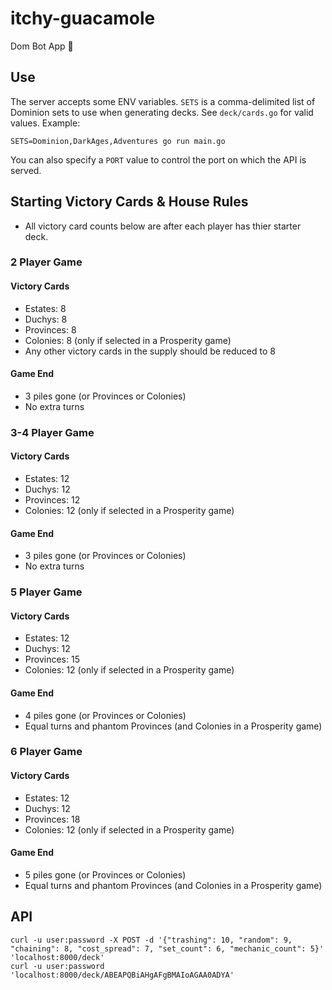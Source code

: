 # itchy-guacamole
Dom Bot App :tada:

## Use

The server accepts some ENV variables.  `SETS` is a comma-delimited list
of Dominion sets to use when generating decks.  See `deck/cards.go` for
valid values.  Example:

```
SETS=Dominion,DarkAges,Adventures go run main.go
```

You can also specify a `PORT` value to control the port on which the API is
served.



## Starting Victory Cards & House Rules

* All victory card counts below are after each player has thier starter deck.

### 2 Player Game

#### Victory Cards
* Estates: 8
* Duchys: 8
* Provinces: 8
* Colonies: 8  (only if selected in a Prosperity game)
* Any other victory cards in the supply should be reduced to 8

#### Game End
* 3 piles gone (or Provinces or Colonies) 
* No extra turns

### 3-4 Player Game

#### Victory Cards
* Estates: 12
* Duchys: 12
* Provinces: 12
* Colonies: 12  (only if selected in a Prosperity game)

#### Game End
* 3 piles gone (or Provinces or Colonies) 
* No extra turns

### 5 Player Game

#### Victory Cards
* Estates: 12
* Duchys: 12
* Provinces: 15
* Colonies: 12  (only if selected in a Prosperity game)

#### Game End
* 4 piles gone (or Provinces or Colonies) 
* Equal turns and phantom Provinces (and Colonies in a Prosperity game)

### 6 Player Game

#### Victory Cards
* Estates: 12
* Duchys: 12
* Provinces: 18
* Colonies: 12  (only if selected in a Prosperity game)

#### Game End
* 5 piles gone (or Provinces or Colonies) 
* Equal turns and phantom Provinces (and Colonies in a Prosperity game)

## API

```
curl -u user:password -X POST -d '{"trashing": 10, "random": 9, "chaining": 8, "cost_spread": 7, "set_count": 6, "mechanic_count": 5}' 'localhost:8000/deck'
curl -u user:password 'localhost:8000/deck/ABEAPQBiAHgAFgBMAIoAGAA0ADYA'
```
